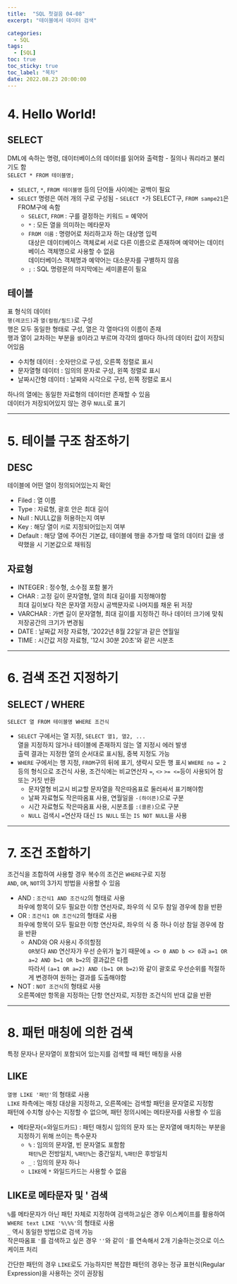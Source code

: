 ```yaml
---
title:  "SQL 첫걸음 04-08"
excerpt: "테이블에서 데이터 검색"

categories:
  - SQL
tags:
  - [SQL]
toc: true
toc_sticky: true
toc_label: "목차"
date: 2022.08.23 20:00:00
---
```


# 4. Hello World!

## SELECT
DML에 속하는 명령, 데이터베이스의 데이터를 읽어와 출력함 - 질의나 쿼리라고 불리기도 함    
`SELECT * FROM 테이블명;`
* `SELECT`, `*`, `FROM 테이블명` 등의 단어들 사이에는 공백이 필요
* `SELECT` 명령은 여러 개의 구로 구성됨 - `SELECT *`가 SELECT구, `FROM sampe21`은 FROM구에 속함
	* `SELECT`, `FROM` : 구를 결정하는 키워드 = 예약어
	* `*` : 모든 열을 의미하는 메타문자
	* `FROM 이름` : 명령어로 처리하고자 하는 대상명 입력    
		대상은 데이터베이스 객체로써 서로 다른 이름으로 존재하며 예약어는 데이터베이스 객체명으로 사용할 수 없음    
		데이터베이스 객체명과 예약어는 대소문자를 구별하지 않음    
	* `;` : SQL 명령문의 마지막에는 세미콜론이 필요

## 테이블
표 형식의 데이터    
`행(레코드)`과 `열(컬럼/필드)`로 구성    
행은 모두 동일한 형태로 구성, 열은 각 열마다의 이름이 존재    
행과 열이 교차하는 부분을 `셀`이라고 부르며 각각의 셀마다 하나의 데이터 값이 저장되어있음    
* 수치형 데이터 : 숫자만으로 구성, 오른쪽 정렬로 표시
* 문자열형 데이터 : 임의의 문자로 구성, 왼쪽 정렬로 표시
* 날짜시간형 데이터 : 날짜와 시각으로 구성, 왼쪽 정렬로 표시

하나의 열에는 동일한 자료형의 데이터만 존재할 수 있음    
데이터가 저장되어있지 않는 경우 `NULL`로 표기


***


# 5. 테이블 구조 참조하기

## DESC
테이블에 어떤 열이 정의되어있는지 확인    
* Filed : 열 이름
* Type : 자료형, 괄호 안은 최대 길이
* Null : NULL값을 허용하는지 여부
* Key : 해당 열이 `키`로 지정되어있는지 여부
* Default : 해당 열에 주어진 기본값, 테이블에 행을 추가할 때 열의 데이터 값을 생략했을 시 기본값으로 채워짐

## 자료형
* INTEGER : 정수형, 소수점 포함 불가    
* CHAR : 고정 길이 문자열형, 열의 최대 길이를 지정해야함    
	최대 길이보다 작은 문자열 저장시 공백문자로 나머지를 채운 뒤 저장    
* VARCHAR : 가변 길이 문자열형, 최대 길이를 지정하긴 하나 데이터 크기에 맞춰 저장공간의 크기가 변경됨    
* DATE : 날짜값 저장 자료형, '2022년 8월 22일'과 같은 연월일
* TIME : 시간값 저장 자료형, '12시 30분 20초'와 같은 시분초


***


# 6. 검색 조건 지정하기

## SELECT / WHERE
`SELECT 열 FROM 테이블명 WHERE 조건식`
* `SELECT` 구에서는 열 지정, `SELECT 열1, 열2, ...`    
	열을 지정하지 않거나 테이블에 존재하지 않는 열 지정시 에러 발생    
	출력 결과는 지정한 열의 순서대로 표시됨, 중복 지정도 가능    
* `WHERE` 구에서는 행 지정, `FROM`구의 뒤에 표기, 생략시 모든 행 표시
	`WHERE no = 2` 등의 형식으로 조건식 사용, 조건식에는 비교연산자 `=`, `<>` `>= <=`등이 사용되어 참 또는 거짓 반환    
	* 문자열형 비교시 비교할 문자열을 작은따옴표로 둘러싸서 표기해야함    
	* 날짜 자료형도 작은따옴표 사용, 연월일을 `-(하이픈)`으로 구분    
	* 시간 자료형도 작은따옴표 사용, 시분초를 `:(콜론)`으로 구분    
	* `NULL` 검색시 `=`연산자 대신 `IS NULL` 또는 `IS NOT NULL`을 사용
	

***


# 7. 조건 조합하기
조건식을 조합하여 사용할 경우 복수의 조건은 `WHERE`구로 지정    
`AND`, `OR`, `NOT`의 3가지 방법을 사용할 수 있음    

* AND : `조건식1 AND 조건식2`의 형태로 사용     
	좌우에 항목이 모두 필요한 이항 연선자로, 좌우의 식 모두 참일 경우에 참을 반환    
* OR : `조건식1 OR 조건식2`의 형태로 사용    
	좌우에 항목이 모두 필요한 이항 연산자로, 좌우의 식 중 하나 이상 참일 경우에 참을 반환    
	* AND와 OR 사용시 주의할점    
		`OR`보다 `AND` 연산자가 우선 순위가 높기 때문에 `a <> 0 AND b <> 0`과 `a=1 OR a=2 AND b=1 OR b=2`의 결과값은 다름    
		따라서 `(a=1 OR a=2) AND (b=1 OR b=2)`와 같이 괄호로 우선순위를 적절하게 변경하여 원하는 결과를 도출해야함    
* NOT : `NOT 조건식`의 형태로 사용    
	오른쪽에만 항목을 지정하는 단항 연산자로, 지정한 조건식의 반대 값을 반환    


***


# 8. 패턴 매칭에 의한 검색
특정 문자나 문자열이 포함되어 있는지를 검색할 때 패턴 매칭을 사용    

## LIKE
`열명 LIKE '패턴'`의 형태로 사용    
`LIKE` 좌측에는 매칭 대상을 지정하고, 오른쪽에는 검색할 패턴을 문자열로 지정함    
패턴에 수치형 상수는 지정할 수 없으며, 패턴 정의시에는 메타문자를 사용할 수 있음    
* 메타문자(=와일드카드) : 패턴 매칭시 임의의 문자 또는 문자열에 매치하는 부분을 지정하기 위해 쓰이는 특수문자    
	* `%` : 임의의 문자열, 빈 문자열도 포함함    
		`패턴%`은 전방일치, `%패턴%`는 중간일치, `%패턴`은 후방일치    
	* `_` : 임의의 문자 하나
	* `LIKE`에 `*` 와일드카드는 사용할 수 없음

## LIKE로 메타문자 및 ' 검색
`%`를 메타문자가 아닌 패턴 자체로 지정하여 검색하고싶은 경우 이스케이프를 활용하여 `WHERE text LIKE '%\%%'`의 형태로 사용    
`_` 역시 동일한 방법으로 검색 가능    
작은따옴표 `'`를 검색하고 싶은 경우 `''`와 같이 `'`를 연속해서 2개 기술하는것으로 이스케이프 처리    

간단한 패턴의 경우 `LIKE`로도 가능하지만 복잡한 패턴의 경우는 정규 표현식(Regular Expression)을 사용하는 것이 권장됨    
